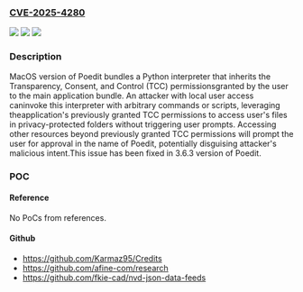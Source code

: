 ### [CVE-2025-4280](https://cve.mitre.org/cgi-bin/cvename.cgi?name=CVE-2025-4280)
![](https://img.shields.io/static/v1?label=Product&message=Poedit&color=blue)
![](https://img.shields.io/static/v1?label=Version&message=2.0%20&color=brightgreen)
![](https://img.shields.io/static/v1?label=Vulnerability&message=CWE-276%20Incorrect%20Default%20Permissions&color=brightgreen)

### Description

MacOS version of Poedit bundles a Python interpreter that inherits the Transparency, Consent, and Control (TCC) permissionsgranted by the user to the main application bundle. An attacker with local user access caninvoke this interpreter with arbitrary commands or scripts, leveraging theapplication's previously granted TCC permissions to access user's files in privacy-protected folders without triggering user prompts. Accessing other resources beyond previously granted TCC permissions will prompt the user for approval in the name of Poedit, potentially disguising attacker's malicious intent.This issue has been fixed in 3.6.3 version of Poedit.

### POC

#### Reference
No PoCs from references.

#### Github
- https://github.com/Karmaz95/Credits
- https://github.com/afine-com/research
- https://github.com/fkie-cad/nvd-json-data-feeds

